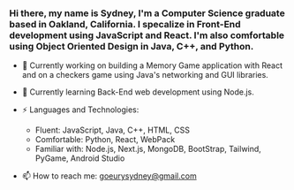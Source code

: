 ### Hi there, my name is Sydney, I'm a Computer Science graduate based in Oakland, California. I specalize in Front-End development using JavaScript and React. I'm also comfortable using Object Oriented Design in Java, C++, and Python. 

- 🔭 Currently working on building a Memory Game application with React and on a checkers game using Java's networking and GUI libraries.
- 🌱 Currently learning Back-End web development using Node.js.
- ⚡ Languages and Technologies:
    - Fluent: JavaScript, Java, C++, HTML, CSS
    - Comfortable: Python, React, WebPack
    - Familiar with: Node.js, Next.js, MongoDB, BootStrap, Tailwind, PyGame, Android Studio
 
 - 📫 How to reach me: goeurysydney@gmail.com
 
<!--
**Levrairagazzo/Levrairagazzo** is a ✨ _special_ ✨ repository because its `README.md` (this file) appears on your GitHub profile.

Here are some ideas to get you started:

- 🔭 I’m currently working on building a Memory Game application with React
- 🌱 I’m currently learning back-end web development and networking in Java.
- 📫 How to reach me: goeurysydney@gmail.com
- ⚡ Technologies:
    - Very comfortable: JavaScript, Java, C++, HTML, CSS
    - Decently comfortable: Python, React, WebPack
    - Familiar with: Node.js, Next.js, MongoDB, BootStrap, Tailwind, PyGame, Android Studio
    More 
-->
